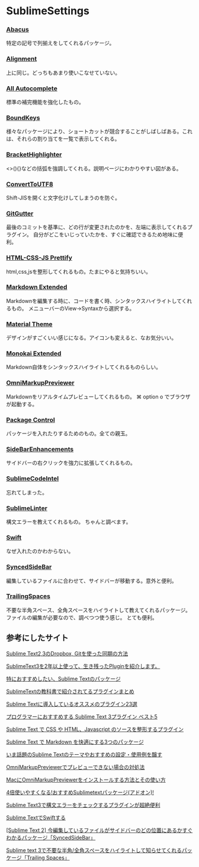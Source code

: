 # SublimeSettings

### [Abacus](https://packagecontrol.io/packages/Abacus)

特定の記号で列揃えをしてくれるパッケージ。

### [Alignment](https://packagecontrol.io/packages/Alignment)

上に同じ。どっちもあまり使いこなせていない。

### [All Autocomplete](https://github.com/alienhard/SublimeAllAutocomplete)

標準の補完機能を強化したもの。

### [BoundKeys](https://packagecontrol.io/packages/BoundKeys)

様々なパッケージにより、ショートカットが競合することがしばしばある。これは、それらの割り当てを一覧で表示してくれる。

### [BracketHighlighter](https://packagecontrol.io/packages/BracketHighlighter)

<>(){}などの括弧を強調してくれる。説明ページにわかりやすい図がある。

### [ConvertToUTF8](https://packagecontrol.io/packages/ConvertToUTF8)

Shift-JISを開くと文字化けしてしまうのを防ぐ。

### [GitGutter](https://packagecontrol.io/packages/GitGutter)

最後のコミットを基準に、どの行が変更されたのかを、左端に表示してくれるプラグイン。
自分がどこをいじっていたかを、すぐに確認できるため地味に便利。

### [HTML-CSS-JS Prettify](https://packagecontrol.io/packages/HTML-CSS-JS%20Prettify)

html,css,jsを整形してくれるもの。たまにやると気持ちいい。


### [Markdown Extended](https://packagecontrol.io/packages/Markdown%20Extended)

Markdownを編集する時に、コードを書く時、シンタックスハイライトしてくれるもの。
メニューバーのView->Syntaxから選択する。

### [Material Theme](https://packagecontrol.io/packages/Material%20Theme)

デザインがすごくいい感じになる。アイコンも変えると、なお気分いい。

### [Monokai Extended](https://packagecontrol.io/packages/Monokai%20Extended)

Markdown自体をシンタックスハイライトしてくれるものらしい。


### [OmniMarkupPreviewer](https://packagecontrol.io/packages/OmniMarkupPreviewer)

Markdownをリアルタイムプレビューしてくれるもの。
⌘ option o でブラウザが起動する。

### [Package Control](https://packagecontrol.io/packages/Package%20Control)

パッケージを入れたりするためのもの。全ての親玉。

### [SideBarEnhancements](https://packagecontrol.io/packages/SideBarEnhancements)

サイドバーの右クリックを強力に拡張してくれるもの。

### [SublimeCodeIntel](https://packagecontrol.io/packages/SublimeCodeIntel)

忘れてしまった。

### [SublimeLinter](https://packagecontrol.io/packages/SublimeLinter)

構文エラーを教えてくれるもの。
ちゃんと調べます。

### [Swift](https://packagecontrol.io/packages/Swift)

なぜ入れたのかわからない。

### [SyncedSideBar](https://packagecontrol.io/packages/SyncedSideBar)

編集しているファイルに合わせて、サイドバーが移動する。意外と便利。

### [TrailingSpaces](https://packagecontrol.io/packages/TrailingSpaces)

不要な半角スペース、全角スペースをハイライトして教えてくれるパッケージ。
ファイルの編集が必要なので、調べつつ使う感じ。
とても便利。


## 参考にしたサイト

[Sublime Text2,3のDropbox, Gitを使った同期の方法](http://qiita.com/matsu_chara/items/b58564bba37e81637057)

[SublimeText3を2年以上使って、生き残ったPluginを紹介します。](http://qiita.com/MakoTano/items/8853caa206283df5e1f9)

[特におすすめしたい、Sublime Textのパッケージ](http://www.buildinsider.net/small/sublimetext/03)

[SublimeTextの教科書で紹介されてるプラグインまとめ](http://qiita.com/maccotsan/items/f320036e19f8d3b798c1)

[Sublime Textに導入しているオススメのプラグイン23選](http://ottan.xyz/sublime-text-plugin-321/)

[プログラマーにおすすめする Sublime Text 3プラグイン ベスト5](http://taka.hatenadiary.com/entry/2014/03/09/%E3%82%A2%E3%83%97%E3%83%AA%E9%96%8B%E7%99%BA%E8%80%85%E3%81%AB%E3%81%8A%E3%81%99%E3%81%99%E3%82%81%E3%81%99%E3%82%8B_Sublime_Text_3%E3%83%97%E3%83%A9%E3%82%B0%E3%82%A4%E3%83%B3_%E3%83%99%E3%82%B9)

[Sublime Text で CSS や HTML、Javascript のソースを整形するプラグイン](https://nj-clucker.com/html-css-js-prettify/)

[Sublime Text で Markdown を快適にする3つのパッケージ](http://webmem.hatenablog.com/entry/sublime-text-markdown)

[いま話題のSublime Textのテーマやおすすめの設定・使用例を醸す](http://qiita.com/saltyshiomix/items/15ebd75205a5334f6efc)

[OmniMarkupPreviewerでプレビューできない場合の対処法](http://qiita.com/tanaike/items/816d3096cb7978e3452d)

[MacにOmniMarkupPreviewerをインストールする方法とその使い方](http://nasimeya.blog.fc2.com/blog-entry-1038.html)

[4倍使いやすくなる!おすすめSublimetextパッケージ(アドオン)!](http://satohmsys.info/post-1586/)

[Sublime Text3で構文エラーをチェックするプラグインが超絶便利](https://liginc.co.jp/web/js/73704)

[Sublime TextでSwiftする](http://qiita.com/takeo-asai/items/c7c86e0b6c66efdc30c4)

[\[Sublime Text 2\] 今編集しているファイルがサイドバーのどの位置にあるかすぐわかるパッケージ「SyncedSideBar」](http://m.designbits.jp/13052411/)

[Sublime text 3で不要な半角/全角スペースをハイライトして知らせてくれるパッケージ「Trailing Spaces」](http://stella-design.biz/2014/08/27/222013.html)